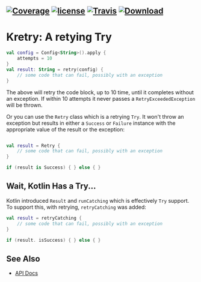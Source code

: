 [![Coverage](https://codecov.io/gh/nwillc/kretry/branch/master/graphs/badge.svg?branch=master)](https://codecov.io/gh/nwillc/kretry)
[![license](https://img.shields.io/github/license/nwillc/kretry.svg)](https://tldrlegal.com/license/-isc-license)
[![Travis](https://img.shields.io/travis/nwillc/kretry.svg)](https://travis-ci.org/nwillc/kretry)
[![Download](https://api.bintray.com/packages/nwillc/maven/kretry/images/download.svg)](https://bintray.com/nwillc/maven/kretry/_latestVersion)
------
# Kretry: A retying Try

```kotlin
val config = Config<String>().apply {
    attempts = 10
}
val result: String = retry(config) {
    // some code that can fail, possibly with an exception
}
```

The above will retry the code block, up to 10 time, until it completes without an exception. If within 10 attempts
it never passes a `RetryExceededException` will be thrown.

Or you can use the `Retry` class which is a retrying `Try`. It won't throw an exception but results in either a `Success`
or `Failure` instance with the appropriate value of the result or the exception:

```kotlin

val result = Retry {
    // some code that can fail, possibly with an exception
}

if (result is Success) { } else { }

```

## Wait, Kotlin Has a Try...

Kotlin introduced `Result` and `runCatching` which is effectively `Try` support.  To support this, with retrying,
`retryCatching` was added:

```kotlin
val result = retryCatching {
    // some code that can fail, possibly with an exception
}

if (result. isSuccess) { } else { }

```

## See Also

- [API Docs](https://nwillc.github.io/kretry/kretry)
